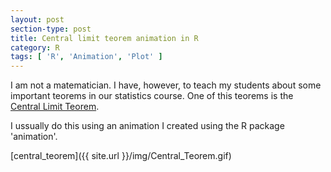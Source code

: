 ```yaml
---
layout: post
section-type: post
title: Central limit teorem animation in R
category: R
tags: [ 'R', 'Animation', 'Plot' ]
---
```


I am not a matematician. I have, however, to teach my students about some important teorems in our statistics course. One of this teorems is the [Central Limit Teorem](https://en.wikipedia.org/wiki/Central_limit_theorem).

I ussually do this using an animation I created using the R package 'animation'.

[central_teorem]({{ site.url }}/img/Central_Teorem.gif)




